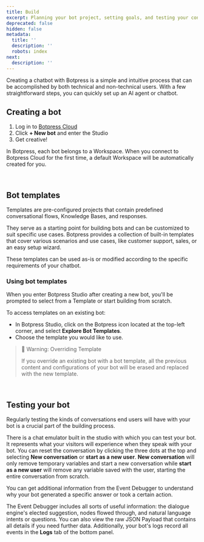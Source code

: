 ```yaml
---
title: Build
excerpt: Planning your bot project, setting goals, and testing your conversations.
deprecated: false
hidden: false
metadata:
  title: ''
  description: ''
  robots: index
next:
  description: ''
---
```

Creating a chatbot with Botpress is a simple and intuitive process that can be accomplished by both technical and non-technical users. With a few straightforward steps, you can quickly set up an AI agent or chatbot.

## Creating a bot

1. Log in to [Botpress Cloud](https://app.botpress.cloud)
2. Click **+ New bot** and enter the Studio
3. Get creative!

In Botpress, each bot belongs to a <Glossary>Workspace</Glossary>. When you connect to Botpress Cloud for the first time, a default Workspace will be automatically created for you.

<br />

## Bot templates

Templates are pre-configured projects that contain predefined conversational flows, Knowledge Bases, and responses.

They serve as a starting point for building bots and can be customized to suit specific use cases. Botpress provides a collection of built-in templates that cover various scenarios and use cases, like customer support, sales, or an easy setup wizard.

These templates can be used as-is or modified according to the specific requirements of your chatbot.

### Using bot templates

When you enter Botpress Studio after creating a new bot, you'll be prompted to select from a Template or start building from scratch.

To access templates on an existing bot:

* In Botpress Studio, click on the Botpress icon located at the top-left corner, and select **Explore Bot Templates**.
* Choose the template you would like to use.

> 🚧 Warning: Overriding Template
>
> If you override an existing bot with a bot template, all the previous content and configurations of your bot will be erased and replaced with the new template.

<br />

## Testing your bot

Regularly testing the kinds of conversations end users will have with your bot is a crucial part of the building process.

There is a chat emulator built in the studio with which you can test your bot. It represents what your visitors will experience when they speak with your bot. You can reset the conversation by clicking the three dots at the top and selecting **New conversation** or **start as a new user**. **New conversation** will only remove temporary variables and start a new conversation while **start as a new user** will remove any variable saved with the user, starting the entire conversation from scratch.

You can get additional information from the Event Debugger to understand why your bot generated a specific answer or took a certain action. 

The Event Debugger includes all sorts of useful information: the dialogue engine's elected suggestion, nodes flowed through, and natural language intents or questions. You can also view the raw JSON Payload that contains all details if you need further data. Additionally, your bot's logs record all events in the **Logs** tab of the bottom panel.
